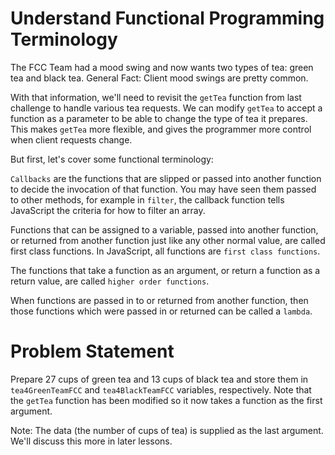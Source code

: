 # Understand Functional Programming Terminology
The FCC Team had a mood swing and now wants two types of tea: green tea and black tea. General Fact: Client mood swings are pretty common.

With that information, we'll need to revisit the ```getTea``` function from last challenge to handle various tea requests. We can modify ```getTea``` to accept a function as a parameter to be able to change the type of tea it prepares. This makes ```getTea``` more flexible, and gives the programmer more control when client requests change.

But first, let's cover some functional terminology:

```Callbacks``` are the functions that are slipped or passed into another function to decide the invocation of that function. You may have seen them passed to other methods, for example in ```filter```, the callback function tells JavaScript the criteria for how to filter an array.

Functions that can be assigned to a variable, passed into another function, or returned from another function just like any other normal value, are called first class functions. In JavaScript, all functions are ```first class functions```.

The functions that take a function as an argument, or return a function as a return value, are called ```higher order functions```.

When functions are passed in to or returned from another function, then those functions which were passed in or returned can be called a ```lambda```.

# Problem Statement
Prepare 27 cups of green tea and 13 cups of black tea and store them in ```tea4GreenTeamFCC``` and ```tea4BlackTeamFCC``` variables, respectively. Note that the ```getTea``` function has been modified so it now takes a function as the first argument.

Note: The data (the number of cups of tea) is supplied as the last argument. We'll discuss this more in later lessons.
